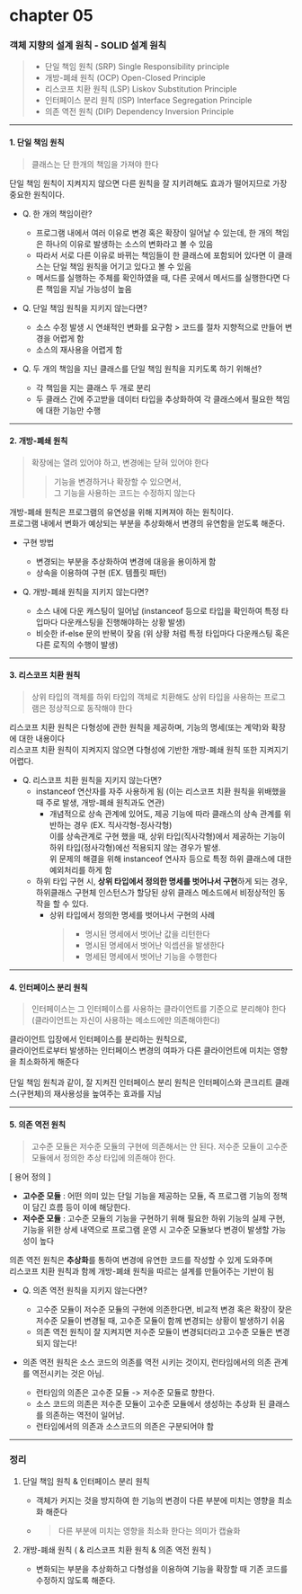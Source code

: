 # chapter 05

### 객체 지향의 설계 원칙 - SOLID 설계 원칙
> - 단일 책임 원칙 (SRP) Single Responsibility principle
> - 개방-폐쇄 원칙 (OCP) Open-Closed Principle
> - 리스코프 치환 원칙 (LSP) Liskov Substitution Principle
> - 인터페이스 분리 원칙 (ISP) Interface Segregation Principle
> - 의존 역전 원칙 (DIP) Dependency Inversion Principle

---
#### 1. 단일 책임 원칙
> 클래스는 단 한개의 책임을 가져야 한다

단일 책임 원칙이 지켜지지 않으면 다른 원칙을 잘 지키려해도 효과가 떨어지므로 가장 중요한 원칙이다.

- Q. 한 개의 책임이란?
  - 프로그램 내에서 여러 이유로 변경 혹은 확장이 일어날 수 있는데, 한 개의 책임은 하나의 이유로 발생하는 소스의 변화라고 볼 수 있음
  - 따라서 서로 다른 이유로 바뀌는 책임들이 한 클래스에 포함되어 있다면 이 클래스는 단일 책임 원칙을 어기고 있다고 볼 수 있음
  - 메서드를 실행하는 주체를 확인하였을 때, 다른 곳에서 메서드를 실행한다면 다른 책임을 지닐 가능성이 높음

- Q. 단일 책임 원칙을 지키지 않는다면?
  - 소스 수정 발생 시 연쇄적인 변화를 요구함 > 코드를 절차 지향적으로 만들어 변경을 어렵게 함
  - 소스의 재사용을 어렵게 함

- Q. 두 개의 책임을 지닌 클래스를 단일 책임 원칙을 지키도록 하기 위해선? 
  - 각 책임을 지는 클래스 두 개로 분리
  - 두 클래스 간에 주고받을 데이터 타입을 추상화하여 각 클래스에서 필요한 책임에 대한 기능만 수행

---
#### 2. 개방-폐쇄 원칙
> 확장에는 열려 있어야 하고, 변경에는 닫혀 있어야 한다
>  > 기능을 변경하거나 확장할 수 있으면서,<br>
>  > 그 기능을 사용하는 코드는 수정하지 않는다

개방-폐쇄 원칙은 프로그램의 유연성을 위해 지켜져야 하는 원칙이다.<br>
프로그램 내에서 변화가 예상되는 부분을 추상화해서 변경의 유연함을 얻도록 해준다.

- 구현 방법
  - 변경되는 부분을 추상화하여 변경에 대응을 용이하게 함
  - 상속을 이용하여 구현 (EX. 템플릿 패턴)

- Q. 개방-폐쇄 원칙을 지키지 않는다면?
  - 소스 내에 다운 캐스팅이 일어남 (instanceof 등으로 타입을 확인하여 특정 타입마다 다운캐스팅을 진행해야하는 상황 발생)
  - 비슷한 if-else 문의 반복이 잦음 (위 상황 처럼 특정 타입마다 다운캐스팅 혹은 다른 로직의 수행이 발생)
  
---
#### 3. 리스코프 치환 원칙
> 상위 타입의 객체를 하위 타입의 객체로 치환해도 상위 타입을 사용하는 프로그램은 정상적으로 동작해야 한다

리스코프 치환 원칙은 다형성에 관한 원칙을 제공하며, 기능의 명세(또는 계약)와 확장에 대한 내용이다<br>
리스코프 치환 원칙이 지켜지지 않으면 다형성에 기반한 개방-폐쇄 원칙 또한 지켜지기 어렵다.

- Q. 리스코프 치환 원칙을 지키지 않는다면?
  - instanceof 연산자를 자주 사용하게 됨 (이는 리스코프 치환 원칙을 위배했을 때 주로 발생, 개방-폐쇄 원칙과도 연관)
    - 개념적으로 상속 관계에 있어도, 제공 기능에 따라 클래스의 상속 관계를 위반하는 경우 (EX. 직사각형-정사각형) <br>
      이를 상속관계로 구현 했을 때, 상위 타입(직사각형)에서 제공하는 기능이 하위 타입(정사각형)에선 적용되지 않는 경우가 발생. <br>
      위 문제의 해결을 위해 instanceof 연사자 등으로 특정 하위 클래스에 대한 예외처리를 하게 함 
  - 하위 타입 구현 시, **상위 타입에서 정의한 명세를 벗어나서 구현**하게 되는 경우, 하위클래스 구현체 인스턴스가 할당된 상위 클래스 메소드에서 비정상적인 동작을 할 수 있다.
    - 상위 타입에서 정의한 명세를 벗어나서 구현의 사례
      > - 명시된 명세에서 벗어난 값을 리턴한다
      > - 명시된 명세에서 벗어난 익셉션을 발생한다 
      > - 명세된 명세에서 벗어난 기능을 수행한다
  
---
#### 4. 인터페이스 분리 원칙
> 인터페이스는 그 인터페이스를 사용하는 클라이언트를 기준으로 분리해야 한다 (클라이언트는 자신이 사용하는 메소드에만 의존해야한다)

클라이언트 입장에서 인터페이스를 분리하는 원칙으로, <br>
클라이언트로부터 발생하는 인터페이스 변경의 여파가 다른 클라이언트에 미치는 영향을 최소화하게 해준다
<br><br>
단일 책임 원칙과 같이, 잘 지켜진 인터페이스 분리 원칙은 인터페이스와 콘크리트 클래스(구현체)의 재사용성을 높여주는 효과를 지님

---
#### 5. 의존 역전 원칙
> 고수준 모듈은 저수준 모듈의 구현에 의존해서는 안 된다. 저수준 모듈이 고수준 모듈에서 정의한 추상 타입에 의존해야 한다.

[ 용어 정의 ]
- **고수준 모듈** : 어떤 의미 있는 단일 기능을 제공하는 모듈, 즉 프로그램 기능의 정책이 담긴 흐름 등이 이에 해당한다.
- **저수준 모듈** : 고수준 모듈의 기능을 구현하기 위해 필요한 하위 기능의 실제 구현, 기능을 위한 상세 내역으로 프로그램 운영 시 고수준 모듈보다 변경이 발생할 가능성이 높다

의존 역전 원칙은 **추상화**를 통하여 변경에 유연한 코드를 작성할 수 있게 도와주며<br>
리스코프 치환 원칙과 함께 개방-폐쇄 원칙을 따르는 설계를 만들어주는 기반이 됨<br>

- Q. 의존 역전 원칙을 지키지 않는다면?
  - 고수준 모듈이 저수준 모듈의 구현에 의존한다면, 비교적 변경 혹은 확장이 잦은 저수준 모듈이 변경될 때, 고수준 모듈이 함께 변경되는 상황이 발생하기 쉬움
  - 의존 역전 원칙이 잘 지켜지면 저수준 모듈이 변경되더라고 고수준 모듈은 변경되지 않는다!

- 의존 역전 원칙은 소스 코드의 의존를 역전 시키는 것이지, 런타임에서의 의존 관계를 역전시키는 것은 아님.
  - 런타임의 의존은 고수준 모듈 -> 저수준 모듈로 향한다.
  - 소스 코드의 의존은 저수준 모듈이 고수준 모듈에서 생성하는 추상화 된 클래스를 의존하는 역전이 일어남.
  - 런타임에서의 의존과 소스코드의 의존은 구분되어야 함

---

### 정리
1. 단일 책임 원칙 & 인터페이스 분리 원칙
   - 객체가 커지는 것을 방지하여 한 기능의 변경이 다른 부분에 미치는 영향을 최소화 해준다
   - > 다른 부분에 미치는 영향을 최소화 한다는 의미가 캡슐화
   
2. 개방-폐쇄 원칙 ( & 리스코프 치환 원칙 & 의존 역전 원칙 )
   - 변화되는 부분을 추상화하고 다형성을 이용하여 기능을 확장할 때 기존 코드를 수정하지 않도록 해준다.